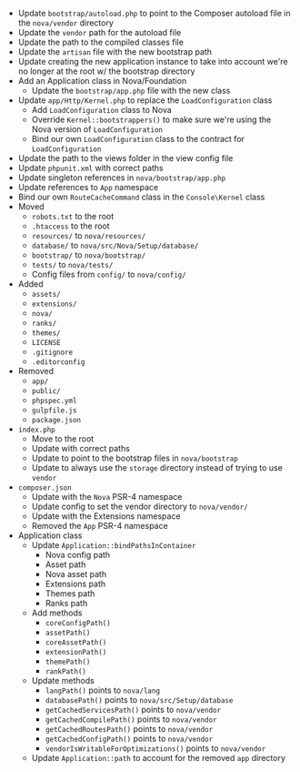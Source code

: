 - Update `bootstrap/autoload.php` to point to the Composer autoload file in the `nova/vendor` directory
- Update the `vendor` path for the autoload file
- Update the path to the compiled classes file
- Update the `artisan` file with the new bootstrap path
- Update creating the new application instance to take into account we're no longer at the root w/ the bootstrap directory
- Add an Application class in Nova/Foundation
	- Update the `bootstrap/app.php` file with the new class
- Update `app/Http/Kernel.php` to replace the `LoadConfiguration` class
	- Add `LoadConfiguration` class to Nova
	- Override `Kernel::bootstrappers()` to make sure we're using the Nova version of `LoadConfiguration`
	- Bind our own `LoadConfiguration` class to the contract for `LoadConfiguration`
- Update the path to the views folder in the view config file
- Update `phpunit.xml` with correct paths
- Update singleton references in `nova/bootstrap/app.php`
- Update references to `App` namespace
- Bind our own `RouteCacheCommand` class in the `Console\Kernel` class
- Moved
	- `robots.txt` to the root
	- `.htaccess` to the root
	- `resources/` to `nova/resources/`
	- `database/` to `nova/src/Nova/Setup/database/`
	- `bootstrap/` to `nova/bootstrap/`
	- `tests/` to `nova/tests/`
	- Config files from `config/` to `nova/config/`
- Added
	- `assets/`
	- `extensions/`
	- `nova/`
	- `ranks/`
	- `themes/`
	- `LICENSE`
	- `.gitignore`
	- `.editorconfig`
- Removed
	- `app/`
	- `public/`
	- `phpspec.yml`
	- `gulpfile.js`
	- `package.json`
- `index.php`
	- Move to the root
	- Update with correct paths
	- Update to point to the bootstrap files in `nova/bootstrap`
	- Update to always use the `storage` directory instead of trying to use `vendor`
- `composer.json`
	- Update with the `Nova` PSR-4 namespace
	- Update config to set the vendor directory to `nova/vendor/`
	- Update with the Extensions namespace
	- Removed the `App` PSR-4 namespace
- Application class
	- Update `Application::bindPathsInContainer`
		- Nova config path
		- Asset path
		- Nova asset path
		- Extensions path
		- Themes path
		- Ranks path
	- Add methods
		- `coreConfigPath()`
		- `assetPath()`
		- `coreAssetPath()`
		- `extensionPath()`
		- `themePath()`
		- `rankPath()`
	- Update methods
		- `langPath()` points to `nova/lang`
		- `databasePath()` points to `nova/src/Setup/database`
		- `getCachedServicesPath()` points to `nova/vendor`
		- `getCachedCompilePath()` points to `nova/vendor`
		- `getCachedRoutesPath()` points to `nova/vendor`
		- `getCachedConfigPath()` points to `nova/vendor`
		- `vendorIsWritableForOptimizations()` points to `nova/vendor`
	- Update `Application::path` to account for the removed `app` directory